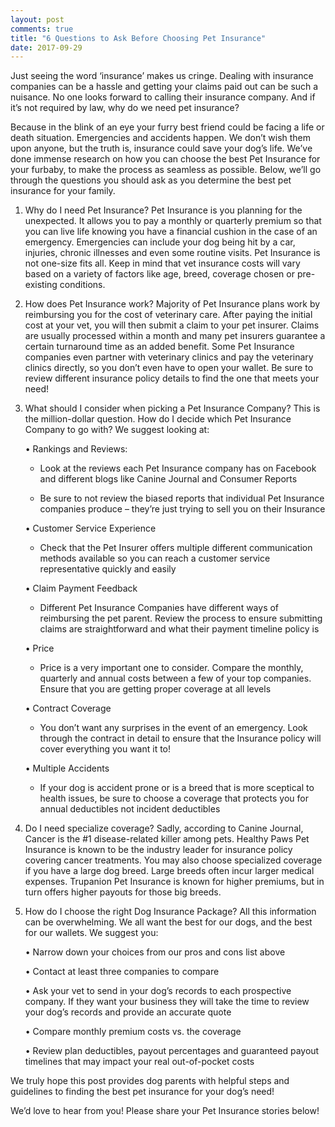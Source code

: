```yaml
---
layout: post
comments: true
title: "6 Questions to Ask Before Choosing Pet Insurance"
date: 2017-09-29
---
```

Just seeing the word ‘insurance’ makes us cringe. Dealing with insurance companies can be a hassle and getting your claims
paid out can be such a nuisance. No one looks forward to calling their insurance company. And if it’s not required by law, why 
do we need pet insurance? 

Because in the blink of an eye your furry best friend could be facing a life or death situation. Emergencies and accidents
happen. We don’t wish them upon anyone, but the truth is, insurance could save your dog’s life. We’ve done immense research on
how you can choose the best Pet Insurance for your furbaby, to make the process as seamless as possible. Below,  we’ll go
through the questions you should ask as you determine the best pet insurance for your family. 

1.	Why do I need Pet Insurance?
Pet Insurance is you planning for the unexpected. It allows you to pay a monthly or quarterly premium so that you can live
life knowing you have a financial cushion in the case of an emergency. Emergencies can include your dog being hit by a car,
injuries, chronic illnesses and even some routine visits. Pet Insurance is not one-size fits all. Keep in mind that vet
insurance costs will vary based on a variety of factors like age, breed, coverage chosen or pre-existing conditions. 

2.	How does Pet Insurance work?
Majority of Pet Insurance plans work by reimbursing you for the cost of veterinary care. After paying the initial cost at your
vet, you will then submit a claim to your pet insurer. Claims are usually processed within a month and many pet insurers
guarantee a certain turnaround time as an added benefit. Some Pet Insurance companies even partner with veterinary clinics and
pay the veterinary clinics directly, so you don’t even have to open your wallet. Be sure to review different insurance policy
details to find the one that meets your need! 

3.	What should I consider when picking a Pet Insurance Company?
This is the million-dollar question. How do I decide which Pet Insurance Company to go with? We suggest looking at: 

    •	Rankings and Reviews: 

      - Look at the reviews each Pet Insurance company has on Facebook and different blogs like Canine Journal 
        and Consumer Reports 

      - Be sure to not review the biased reports that individual Pet Insurance companies produce – they’re just 
        trying to sell you on their Insurance 
    
    •	Customer Service Experience 

       - Check that the Pet Insurer offers multiple different communication methods available so you can reach 
       a customer service representative quickly and easily 
    
    •	Claim Payment Feedback 

       - Different Pet Insurance Companies have different ways of reimbursing the pet parent. Review the process
        to ensure submitting claims are straightforward and what their payment timeline policy is
    
    •	Price

       - Price is a very important one to consider. Compare the monthly, quarterly and annual costs between a few of your top
        companies. Ensure that you are getting proper coverage at all levels
    
    •	Contract Coverage 

       - You don’t want any surprises in the event of an emergency. Look through the contract in detail to ensure
        that the Insurance policy will cover everything you want it to!
    
    •	Multiple Accidents 

       - If your dog is accident prone or is a breed that is more sceptical to health issues, be sure to choose
        a coverage that protects you for annual deductibles not incident deductibles
    
4.	Do I need specialize coverage?
Sadly, according to Canine Journal, Cancer is the #1 disease-related killer among pets. Healthy Paws Pet Insurance is known to be the industry leader for insurance policy covering cancer treatments. You may also choose specialized coverage if you have a large dog breed. Large breeds often incur larger medical expenses. Trupanion Pet Insurance is known for higher premiums, but in turn offers higher payouts for those big breeds. 

5.	How do I choose the right Dog Insurance Package?
All this information can be overwhelming. We all want the best for our dogs, and the best for our wallets. We suggest you:

       •	Narrow down your choices from our pros and cons list above
  
       •	Contact at least three companies to compare 
  
       •	Ask your vet to send in your dog’s records to each prospective company. If they want your business they will take the time to review your dog’s records and provide an accurate quote 
  
       •	Compare monthly premium costs vs. the coverage 
  
       •	Review plan deductibles, payout percentages and guaranteed payout timelines that may impact your real out-of-pocket costs

We truly hope this post provides dog parents with helpful steps and guidelines to finding the best pet insurance for your dog’s need! 

We’d love to hear from you! Please share your Pet Insurance stories below! 
